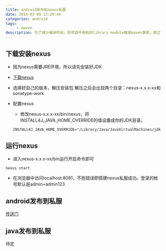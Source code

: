 ```yaml
---
title: android发布到nexus私服
date: 2018-03-09 13:29:44
categories: android
tags:
     - maven
description: 为了减少编译时间，将项目中用到的library module做成maven类库，使之可以被其他项目引用
---
```


## 下载安装nexus

- 因为nexus需要JRE环境，所以请先安装好JDK

- [下载nexus](https://www.sonatype.com/download-oss-sonatype)

- 选择好自己的版本，解压安装包
 解压之后会出现两个目录：nexus-x.x.x-xx和sonatype-work

- 配置nexus

    - 修改nexus-x.x.x-xx/bin/nexus，将INSTALL4J_JAVA_HOME_OVERRIDE的值设置成你的JDK目录。
    ```
    INSTALL4J_JAVA_HOME_OVERRIDE="/Library/Java/JavaVirtualMachines/jdk1.8.0_131.jdk/Contents/Home"
    ```

## 运行nexus

- 进入nexus-x.x.x-xx/bin运行开启命令即可
```
nexus start
```

- 在浏览器中访问localhost:8081，不抱错误即搭建nexus私服成功。登录的帐号默认是admin=admin123

## android发布到私服

[传送门](../android发布到nexus私服/)



## java发布到私服

待定
